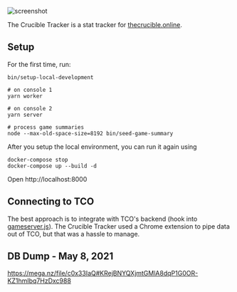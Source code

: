 ![screenshot](https://github.com/granttitus/thecrucibletracker/blob/master/images/screenshot.png?raw=true)

The Crucible Tracker is a stat tracker for [thecrucible.online](https://thecrucible.online/play).

## Setup

For the first time, run:

```
bin/setup-local-development

# on console 1
yarn worker

# on console 2
yarn server

# process game summaries
node --max-old-space-size=8192 bin/seed-game-summary
```

After you setup the local environment, you can run it again using

```
docker-compose stop
docker-compose up --build -d
```

Open http://localhost:8000

## Connecting to TCO

The best approach is to integrate with TCO's backend (hook into [gameserver.js](https://github.com/keyteki/keyteki/blob/master/server/gamenode/gameserver.js)). The Crucible Tracker used a Chrome extension to pipe data out of TCO, but that was a hassle to manage.

## DB Dump - May 8, 2021

https://mega.nz/file/c0x33IaQ#KRejBNYQXjmtGMlA8dqP1G0OR-KZ1hmIbq7HzDxc988
